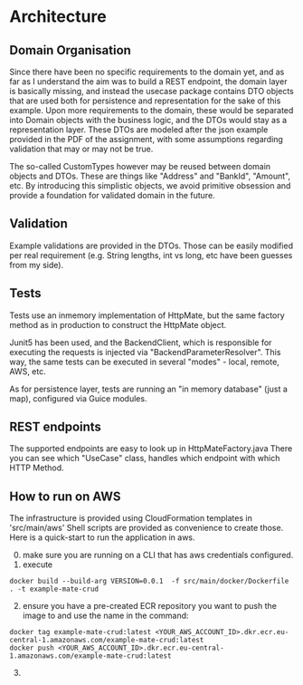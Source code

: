 # Architecture

## Domain Organisation

Since there have been no specific requirements to the domain yet, and as far as I understand the aim was to build a REST
endpoint, the domain layer is basically missing, and instead the usecase package contains DTO objects that are used both for persistence and representation for the sake of this example.
Upon more requirements to the domain, these would be separated into Domain objects with the business logic, and the DTOs
would stay as a representation layer.
These DTOs are modeled after the json example provided in the PDF of the assignment, with some assumptions regarding validation that may or may not be true.

The so-called CustomTypes however may be reused between domain objects and DTOs. These are things like "Address" and "BankId", "Amount", etc. By introducing this simplistic objects, we avoid primitive obsession and provide a foundation for validated domain in the future. 

## Validation

Example validations are provided in the DTOs. Those can be easily modified per real requirement (e.g. String lengths, int vs long, etc have been guesses from my side).

## Tests

Tests use an inmemory implementation of HttpMate, but the same factory method as in production to construct the HttpMate
 object.

Junit5 has been used, and the BackendClient, which is responsible for executing the requests is injected via
"BackendParameterResolver". This way, the same tests can be executed in several "modes" - local, remote, AWS, etc.

As for persistence layer, tests are running an "in memory database" (just a map), configured via Guice modules. 

## REST endpoints

The supported endpoints are easy to look up in HttpMateFactory.java
There you can see which "UseCase" class, handles which endpoint with which HTTP Method.

## How to run on AWS

The infrastructure is provided using CloudFormation templates in 'src/main/aws'
Shell scripts are provided as convenience to create those.
Here is a quick-start to run the application in aws.

0. make sure you are running on a CLI that has aws credentials configured.
1. execute 
```
docker build --build-arg VERSION=0.0.1  -f src/main/docker/Dockerfile . -t example-mate-crud
``` 
2. ensure you have a pre-created ECR repository you want to push the image to and use the name in the command:

```
docker tag example-mate-crud:latest <YOUR_AWS_ACCOUNT_ID>.dkr.ecr.eu-central-1.amazonaws.com/example-mate-crud:latest
docker push <YOUR_AWS_ACCOUNT_ID>.dkr.ecr.eu-central-1.amazonaws.com/example-mate-crud:latest
```

3. 
